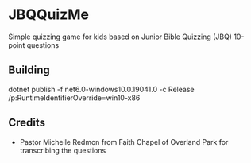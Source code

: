 # JBQQuizMe

Simple quizzing game for kids based on Junior Bible Quizzing (JBQ) 10-point questions

## Building

dotnet publish -f net6.0-windows10.0.19041.0 -c Release /p:RuntimeIdentifierOverride=win10-x86

## Credits

- Pastor Michelle Redmon from Faith Chapel of Overland Park for transcribing the questions
